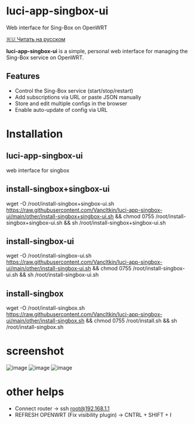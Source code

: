 # luci-app-singbox-ui
Web interface for Sing-Box on OpenWRT

[🇷🇺 Читать на русском](./README.ru.md)

**luci-app-singbox-ui** is a simple, personal web interface for managing the Sing-Box service on OpenWRT.

## Features
- Control the Sing-Box service (start/stop/restart)
- Add subscriptions via URL or paste JSON manually
- Store and edit multiple configs in the browser
- Enable auto-update of config via URL

# Installation

## luci-app-singbox-ui
web interface for singbox

## install-singbox+singbox-ui
wget -O /root/install-singbox+singbox-ui.sh https://raw.githubusercontent.com/Vancltkin/luci-app-singbox-ui/main/other/install-singbox+singbox-ui.sh && chmod 0755 /root/install-singbox+singbox-ui.sh && sh /root/install-singbox+singbox-ui.sh

## install-singbox-ui
wget -O /root/install-singbox-ui.sh https://raw.githubusercontent.com/Vancltkin/luci-app-singbox-ui/main/other/install-singbox-ui.sh && chmod 0755 /root/install-singbox-ui.sh && sh /root/install-singbox-ui.sh

## install-singbox
wget -O /root/install-singbox.sh https://raw.githubusercontent.com/Vancltkin/luci-app-singbox-ui/main/other/install-singbox.sh && chmod 0755 /root/install.sh && sh /root/install-singbox.sh

# screenshot

![image](https://github.com/user-attachments/assets/aae527ac-74c7-4359-8807-62fbe6826df0)
![image](https://github.com/user-attachments/assets/64757656-c961-4daa-9fab-0fed6fb32cc3)
![image](https://github.com/user-attachments/assets/74739f36-c734-4787-afb0-1cc70b07bf7d)

# other helps
 - Connect router -> ssh root@192.168.1.1
 - REFRESH OPENWRT (Fix visibility plugin) -> CNTRL + SHIFT + I
